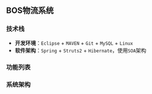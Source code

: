 ## BOS物流系统

### 技术栈

- **开发环境**：`Eclipse` + `MAVEN` + `Git` + `MySQL` + `Linux`
- **软件架构**：`Spring` + `Struts2` + `Hibernate`，使用`SOA`架构


### 功能列表



### 系统架构

